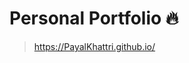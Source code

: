 # Personal Portfolio 🔥
> https://PayalKhattri.github.io/
<!--
### Website Preview
#### Home Page
<p align="center"> 
  <kbd>
    <a href="https://PayalKhattri.github.io" target="_blank"><img src="website_images/HomePage.gif">
  </a>
  </kbd>
</p>

#### About Page
<p align="center"> 
  <kbd>
    <a href="https://PayalKhattri.github.io" target="_blank"><img src="website_images/AboutPage.png">
  </a>
  </kbd>
</p>

#### Projects Page
<p align="center"> 
  <kbd>
    <a href="https://PayalKhattri.github.io" target="_blank"><img src="website_images/ProjectPage.png">
  </a>
  </kbd>
</p>


## Features 📋
⚡️ Fully Responsive\
⚡️ Valid HTML5 & CSS3\
⚡️ Typing animation using `Typed.js`\
⚡️ Easy to modify

## Sections 📚
✔️ About\
✔️ Interests\
✔️ Education\
✔️ Online Certification\
✔️ Experience\
✔️ Projects \
✔️ Skills \
✔️ Resume\
✔️ Contact Info

-->
